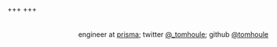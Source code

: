 +++
+++

<div id="index-content">
    <div style="width: 100%; padding: 1.5em 2em 1.5em; margin: auto auto; text-align: right;">
    engineer at <a href="https://www.prisma.io">prisma</a>;
    twitter <a href="https://twitter.com/_tomhoule">@_tomhoule</a>;
    github <a href="https://github.com/tomhoule">@tomhoule</a>
    </div>
</div>

<script>
    var target = document.querySelector("#index-content")

    var mkCanvas = function() {
        var canvas = document.createElement("canvas")

        canvas.width = target.offsetWidth

        // Draw stuff
        var context = canvas.getContext("2d")
        context.beginPath()

        var radius = Math.max(canvas.width / 60, 10)
        var step = 2.4 * radius // distance between centers of two adjacent circles
        var xOffset = step
        var yOffset = step
        var vertices = []

        canvas.height = 3.5 * step;
        
        while (yOffset < canvas.height) {
            while (xOffset < canvas.width - step) {
                context.moveTo(xOffset + radius, yOffset)
                // context.arc(xOffset, yOffset, radius, 0, 2 * Math.PI, false)
                
                var verticesCount = Math.floor(Math.random() * 7) + 3
                vertices.length = 0 // clear
                
                for (var i = 0 ; i < verticesCount ; i += 1) {
                    var angle = Math.random() * 2 * Math.PI
                    var y = Math.sin(angle) * radius
                    var x = Math.cos(angle) * radius
                    
                    vertices.push([xOffset + x, yOffset + y, angle])
                    
                }
                
                vertices.sort(function (a, b) { return a[2] < b[2] ? -1 : 1 })
                
                context.moveTo(vertices[0][0], vertices[0][1])
                vertices.forEach(function (vertex) {
                    context.lineTo(vertex[0], vertex[1])
                })
                context.lineTo(vertices[0][0], vertices[0][1])
                
                xOffset += step
            }

            xOffset = step
            yOffset += step
        }
        
        context.strokeStyle = "#111"
        context.stroke()

        return canvas;
    }

    target.prepend(mkCanvas());
    target.append(mkCanvas());
</script>
